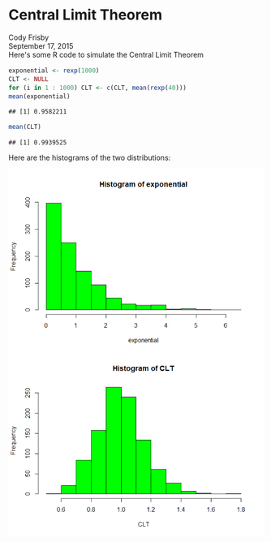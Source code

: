 # Central Limit Theorem
Cody Frisby  
September 17, 2015  
Here's some R code to simulate the Central Limit Theorem


```r
exponential <- rexp(1000)
CLT <- NULL
for (i in 1 : 1000) CLT <- c(CLT, mean(rexp(40)))
mean(exponential)
```

```
## [1] 0.9582211
```

```r
mean(CLT)
```

```
## [1] 0.9939525
```

Here are the histograms of the two distributions:

![](CLT_files/figure-html/unnamed-chunk-2-1.png) ![](CLT_files/figure-html/unnamed-chunk-2-2.png) 

